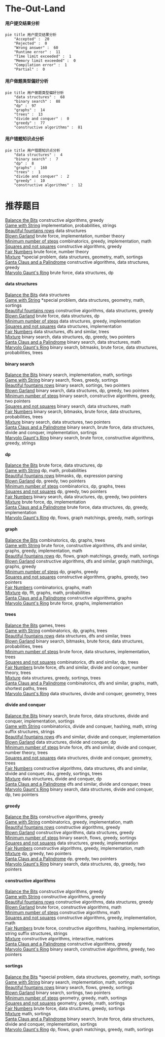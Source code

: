 # The-Out-Land
<!-- tabs:start -->
#### **用户提交结果分析**

```mermaid
pie title 用户提交结果分析
    "Accepted" :  20
    "Rejected" :  0
    "Wrong answer" :  60
    "Runtime error" :  11
    "Time limit exceeded" :  1
    "Memory limit exceeded" :  0
    "Compilation error" :  1
    "Partial" :  0
```
#### **用户做题类型偏好分析**

```mermaid
pie title 用户做题类型偏好分析
    "data structures" :  68
    "binary search" :  88
    "dp" :  97
    "graphs" :  14
    "trees" :  13
    "divide and conquer" :  0
    "greedy" :  77
    "constructive algorithms" :  81
```
#### **用户错题知识点分析**

```mermaid
pie title 用户错题知识点分析
    "data structures" :  4
    "binary search" :  7
    "dp" :  8
    "graphs" :  160
    "trees" :  1
    "divide and conquer" :  2
    "greedy" :  10
    "constructive algorithms" :  12
```
<!-- tabs:end -->
# 推荐题目
[Balance the Bits](https://codeforces.com/contest/1504/problem/C)		constructive algorithms,
                        greedy		  
[Game with String](http://codeforces.com/problemset/problem/930/B)		implementation,
                        probabilities,
                        strings		  
[Beautiful fountains rows](http://codeforces.com/problemset/problem/799/F)		data structures		  
[Blown Garland](http://codeforces.com/problemset/problem/758/B)		brute force,
                        implementation,
                        number theory		  
[Minimum number of steps](https://codeforces.com/contest/805/problem/D)		combinatorics,
                        greedy,
                        implementation,
                        math		  
[Squares and not squares](http://codeforces.com/problemset/problem/898/E)		constructive algorithms,
                        greedy		  
[Fair Numbers](http://codeforces.com/problemset/problem/1411/B)		brute force,
                        number theory		  
[Mixture](http://codeforces.com/problemset/problem/1386/B)		*special problem,
                        data structures,
                        geometry,
                        math,
                        sortings		  
[Santa Claus and a Palindrome](http://codeforces.com/problemset/problem/748/D)		constructive algorithms,
                        data structures,
                        greedy		  
[Marvolo Gaunt's Ring](http://codeforces.com/problemset/problem/855/B)		brute force,
                        data structures,
                        dp		  
<!-- tabs:start -->
#### **data structures**
[Balance the Bits](http://codeforces.com/problemset/problem/799/F)		data structures		  
[Game with String](http://codeforces.com/problemset/problem/1386/B)		*special problem,
                        data structures,
                        geometry,
                        math,
                        sortings		  
[Beautiful fountains rows](http://codeforces.com/problemset/problem/748/D)		constructive algorithms,
                        data structures,
                        greedy		  
[Blown Garland](http://codeforces.com/problemset/problem/855/B)		brute force,
                        data structures,
                        dp		  
[Minimum number of steps](http://codeforces.com/problemset/problem/909/D)		data structures,
                        greedy,
                        implementation		  
[Squares and not squares](http://codeforces.com/problemset/problem/1252/C)		data structures,
                        implementation		  
[Fair Numbers](http://codeforces.com/problemset/problem/176/E)		data structures,
                        dfs and similar,
                        trees		  
[Mixture](http://codeforces.com/problemset/problem/1492/C)		binary search,
                        data structures,
                        dp,
                        greedy,
                        two pointers		  
[Santa Claus and a Palindrome](http://codeforces.com/problemset/problem/1490/G)		binary search,
                        data structures,
                        math		  
[Marvolo Gaunt's Ring](http://codeforces.com/problemset/problem/1479/D)		binary search,
                        bitmasks,
                        brute force,
                        data structures,
                        probabilities,
                        trees		  
#### **binary search**
[Balance the Bits](http://codeforces.com/problemset/problem/492/D)		binary search,
                        implementation,
                        math,
                        sortings		  
[Game with String](http://codeforces.com/problemset/problem/1119/B)		binary search,
                        flows,
                        greedy,
                        sortings		  
[Beautiful fountains rows](http://codeforces.com/problemset/problem/216/D)		binary search,
                        sortings,
                        two pointers		  
[Blown Garland](http://codeforces.com/problemset/problem/1492/C)		binary search,
                        data structures,
                        dp,
                        greedy,
                        two pointers		  
[Minimum number of steps](http://codeforces.com/problemset/problem/1463/D)		binary search,
                        constructive algorithms,
                        greedy,
                        two pointers		  
[Squares and not squares](http://codeforces.com/problemset/problem/1490/G)		binary search,
                        data structures,
                        math		  
[Fair Numbers](http://codeforces.com/problemset/problem/1479/D)		binary search,
                        bitmasks,
                        brute force,
                        data structures,
                        probabilities,
                        trees		  
[Mixture](http://codeforces.com/problemset/problem/1436/E)		binary search,
                        data structures,
                        two pointers		  
[Santa Claus and a Palindrome](http://codeforces.com/problemset/problem/1461/D)		binary search,
                        brute force,
                        data structures,
                        divide and conquer,
                        implementation,
                        sortings		  
[Marvolo Gaunt's Ring](http://codeforces.com/problemset/problem/1493/C)		binary search,
                        brute force,
                        constructive algorithms,
                        greedy,
                        strings		  
#### **dp**
[Balance the Bits](http://codeforces.com/problemset/problem/855/B)		brute force,
                        data structures,
                        dp		  
[Game with String](http://codeforces.com/problemset/problem/24/D)		dp,
                        math,
                        probabilities		  
[Beautiful fountains rows](http://codeforces.com/problemset/problem/582/E)		bitmasks,
                        dp,
                        expression parsing		  
[Blown Garland](https://codeforces.com/contest/1240/problem/B)		dp,
                        greedy,
                        two pointers		  
[Minimum number of steps](http://codeforces.com/problemset/problem/830/D)		combinatorics,
                        dp,
                        graphs,
                        trees		  
[Squares and not squares](http://codeforces.com/problemset/problem/1343/C)		dp,
                        greedy,
                        two pointers		  
[Fair Numbers](http://codeforces.com/problemset/problem/1492/C)		binary search,
                        data structures,
                        dp,
                        greedy,
                        two pointers		  
[Mixture](https://codeforces.com/contest/1457/problem/C)		brute force,
                        dp,
                        implementation		  
[Santa Claus and a Palindrome](http://codeforces.com/problemset/problem/1491/C)		brute force,
                        data structures,
                        dp,
                        greedy,
                        implementation		  
[Marvolo Gaunt's Ring](http://codeforces.com/problemset/problem/1437/C)		dp,
                        flows,
                        graph matchings,
                        greedy,
                        math,
                        sortings		  
#### **graph**
[Balance the Bits](http://codeforces.com/problemset/problem/830/D)		combinatorics,
                        dp,
                        graphs,
                        trees		  
[Game with String](http://codeforces.com/problemset/problem/1487/C)		brute force,
                        constructive algorithms,
                        dfs and similar,
                        graphs,
                        greedy,
                        implementation,
                        math		  
[Beautiful fountains rows](http://codeforces.com/problemset/problem/1437/C)		dp,
                        flows,
                        graph matchings,
                        greedy,
                        math,
                        sortings		  
[Blown Garland](http://codeforces.com/problemset/problem/1470/D)		constructive algorithms,
                        dfs and similar,
                        graph matchings,
                        graphs,
                        greedy		  
[Minimum number of steps](http://codeforces.com/problemset/problem/1476/C)		dp,
                        graphs,
                        greedy		  
[Squares and not squares](http://codeforces.com/problemset/problem/1304/D)		constructive algorithms,
                        graphs,
                        greedy,
                        two pointers		  
[Fair Numbers](http://codeforces.com/problemset/problem/1475/C)		combinatorics,
                        graphs,
                        math		  
[Mixture](http://codeforces.com/problemset/problem/553/E)		dp,
                        fft,
                        graphs,
                        math,
                        probabilities		  
[Santa Claus and a Palindrome](http://codeforces.com/problemset/problem/1495/C)		constructive algorithms,
                        graphs		  
[Marvolo Gaunt's Ring](http://codeforces.com/problemset/problem/1510/K)		brute force,
                        graphs,
                        implementation		  
#### **trees**
[Balance the Bits](http://codeforces.com/problemset/problem/812/E)		games,
                        trees		  
[Game with String](http://codeforces.com/problemset/problem/830/D)		combinatorics,
                        dp,
                        graphs,
                        trees		  
[Beautiful fountains rows](http://codeforces.com/problemset/problem/176/E)		data structures,
                        dfs and similar,
                        trees		  
[Blown Garland](http://codeforces.com/problemset/problem/1479/D)		binary search,
                        bitmasks,
                        brute force,
                        data structures,
                        probabilities,
                        trees		  
[Minimum number of steps](http://codeforces.com/problemset/problem/1511/C)		brute force,
                        data structures,
                        implementation,
                        trees		  
[Squares and not squares](http://codeforces.com/problemset/problem/1499/F)		combinatorics,
                        dfs and similar,
                        dp,
                        trees		  
[Fair Numbers](http://codeforces.com/problemset/problem/1491/E)		brute force,
                        dfs and similar,
                        divide and conquer,
                        number theory,
                        trees		  
[Mixture](http://codeforces.com/problemset/problem/1466/D)		data structures,
                        greedy,
                        sortings,
                        trees		  
[Santa Claus and a Palindrome](http://codeforces.com/problemset/problem/1495/D)		combinatorics,
                        dfs and similar,
                        graphs,
                        math,
                        shortest paths,
                        trees		  
[Marvolo Gaunt's Ring](http://codeforces.com/problemset/problem/1303/G)		data structures,
                        divide and conquer,
                        geometry,
                        trees		  
#### **divide and conquer**
[Balance the Bits](http://codeforces.com/problemset/problem/1461/D)		binary search,
                        brute force,
                        data structures,
                        divide and conquer,
                        implementation,
                        sortings		  
[Game with String](http://codeforces.com/problemset/problem/1466/G)		combinatorics,
                        divide and conquer,
                        hashing,
                        math,
                        string suffix structures,
                        strings		  
[Beautiful fountains rows](http://codeforces.com/problemset/problem/1490/D)		dfs and similar,
                        divide and conquer,
                        implementation		  
[Blown Garland](https://codeforces.com/contest/1483/problem/C)		data structures,
                        divide and conquer,
                        dp		  
[Minimum number of steps](http://codeforces.com/problemset/problem/1491/E)		brute force,
                        dfs and similar,
                        divide and conquer,
                        number theory,
                        trees		  
[Squares and not squares](http://codeforces.com/problemset/problem/1303/G)		data structures,
                        divide and conquer,
                        geometry,
                        trees		  
[Fair Numbers](http://codeforces.com/problemset/problem/1494/D)		constructive algorithms,
                        data structures,
                        dfs and similar,
                        divide and conquer,
                        dsu,
                        greedy,
                        sortings,
                        trees		  
[Mixture](http://codeforces.com/problemset/problem/1482/E)		data structures,
                        divide and conquer,
                        dp		  
[Santa Claus and a Palindrome](http://codeforces.com/problemset/problem/566/C)		dfs and similar,
                        divide and conquer,
                        trees		  
[Marvolo Gaunt's Ring](http://codeforces.com/problemset/problem/1428/F)		binary search,
                        data structures,
                        divide and conquer,
                        dp,
                        two pointers		  
#### **greedy**
[Balance the Bits](https://codeforces.com/contest/1504/problem/C)		constructive algorithms,
                        greedy		  
[Game with String](https://codeforces.com/contest/805/problem/D)		combinatorics,
                        greedy,
                        implementation,
                        math		  
[Beautiful fountains rows](http://codeforces.com/problemset/problem/898/E)		constructive algorithms,
                        greedy		  
[Blown Garland](http://codeforces.com/problemset/problem/748/D)		constructive algorithms,
                        data structures,
                        greedy		  
[Minimum number of steps](http://codeforces.com/problemset/problem/1119/B)		binary search,
                        flows,
                        greedy,
                        sortings		  
[Squares and not squares](http://codeforces.com/problemset/problem/909/D)		data structures,
                        greedy,
                        implementation		  
[Fair Numbers](http://codeforces.com/problemset/problem/550/E)		constructive algorithms,
                        greedy,
                        implementation,
                        math		  
[Mixture](https://codeforces.com/contest/1240/problem/B)		dp,
                        greedy,
                        two pointers		  
[Santa Claus and a Palindrome](http://codeforces.com/problemset/problem/1343/C)		dp,
                        greedy,
                        two pointers		  
[Marvolo Gaunt's Ring](http://codeforces.com/problemset/problem/1492/C)		binary search,
                        data structures,
                        dp,
                        greedy,
                        two pointers		  
#### **constructive algorithms**
[Balance the Bits](https://codeforces.com/contest/1504/problem/C)		constructive algorithms,
                        greedy		  
[Game with String](http://codeforces.com/problemset/problem/898/E)		constructive algorithms,
                        greedy		  
[Beautiful fountains rows](http://codeforces.com/problemset/problem/748/D)		constructive algorithms,
                        data structures,
                        greedy		  
[Blown Garland](http://codeforces.com/problemset/problem/1196/A)		brute force,
                        constructive algorithms,
                        math		  
[Minimum number of steps](http://codeforces.com/problemset/problem/1391/A)		constructive algorithms,
                        math		  
[Squares and not squares](http://codeforces.com/problemset/problem/550/E)		constructive algorithms,
                        greedy,
                        implementation,
                        math		  
[Fair Numbers](http://codeforces.com/problemset/problem/128/B)		brute force,
                        constructive algorithms,
                        hashing,
                        implementation,
                        string suffix structures,
                        strings		  
[Mixture](http://codeforces.com/problemset/problem/1023/E)		constructive algorithms,
                        interactive,
                        matrices		  
[Santa Claus and a Palindrome](http://codeforces.com/problemset/problem/1493/A)		constructive algorithms,
                        greedy		  
[Marvolo Gaunt's Ring](http://codeforces.com/problemset/problem/1463/D)		binary search,
                        constructive algorithms,
                        greedy,
                        two pointers		  
#### **sortings**
[Balance the Bits](http://codeforces.com/problemset/problem/1386/B)		*special problem,
                        data structures,
                        geometry,
                        math,
                        sortings		  
[Game with String](http://codeforces.com/problemset/problem/492/D)		binary search,
                        implementation,
                        math,
                        sortings		  
[Beautiful fountains rows](http://codeforces.com/problemset/problem/1119/B)		binary search,
                        flows,
                        greedy,
                        sortings		  
[Blown Garland](http://codeforces.com/problemset/problem/216/D)		binary search,
                        sortings,
                        two pointers		  
[Minimum number of steps](https://codeforces.com/contest/1496/problem/C)		geometry,
                        greedy,
                        math,
                        sortings		  
[Squares and not squares](http://codeforces.com/problemset/problem/1495/A)		geometry,
                        greedy,
                        math,
                        sortings		  
[Fair Numbers](http://codeforces.com/problemset/problem/1497/A)		brute force,
                        data structures,
                        greedy,
                        sortings		  
[Mixture](http://codeforces.com/problemset/problem/1427/A)		math,
                        sortings		  
[Santa Claus and a Palindrome](http://codeforces.com/problemset/problem/1461/D)		binary search,
                        brute force,
                        data structures,
                        divide and conquer,
                        implementation,
                        sortings		  
[Marvolo Gaunt's Ring](http://codeforces.com/problemset/problem/1437/C)		dp,
                        flows,
                        graph matchings,
                        greedy,
                        math,
                        sortings		  
<!-- tabs:end -->
